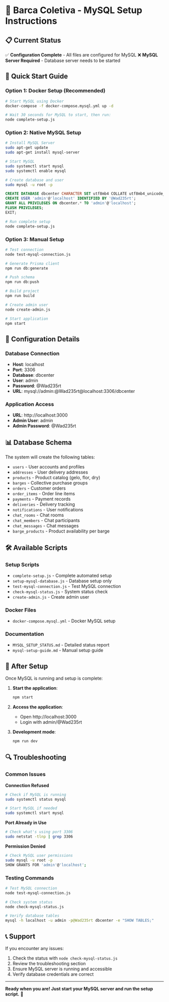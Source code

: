 # 🚤 Barca Coletiva - MySQL Setup Instructions

## 📋 Current Status
✅ **Configuration Complete** - All files are configured for MySQL
❌ **MySQL Server Required** - Database server needs to be started

## 🎯 Quick Start Guide

### Option 1: Docker Setup (Recommended)
```bash
# Start MySQL using Docker
docker-compose -f docker-compose.mysql.yml up -d

# Wait 30 seconds for MySQL to start, then run:
node complete-setup.js
```

### Option 2: Native MySQL Setup
```bash
# Install MySQL Server
sudo apt-get update
sudo apt-get install mysql-server

# Start MySQL
sudo systemctl start mysql
sudo systemctl enable mysql

# Create database and user
sudo mysql -u root -p
```
```sql
CREATE DATABASE dbcenter CHARACTER SET utf8mb4 COLLATE utf8mb4_unicode_ci;
CREATE USER 'admin'@'localhost' IDENTIFIED BY '@Wad235rt';
GRANT ALL PRIVILEGES ON dbcenter.* TO 'admin'@'localhost';
FLUSH PRIVILEGES;
EXIT;
```

```bash
# Run complete setup
node complete-setup.js
```

### Option 3: Manual Setup
```bash
# Test connection
node test-mysql-connection.js

# Generate Prisma client
npm run db:generate

# Push schema
npm run db:push

# Build project
npm run build

# Create admin user
node create-admin.js

# Start application
npm start
```

## 🔧 Configuration Details

### Database Connection
- **Host**: localhost
- **Port**: 3306
- **Database**: dbcenter
- **User**: admin
- **Password**: @Wad235rt
- **URL**: mysql://admin:@Wad235rt@localhost:3306/dbcenter

### Application Access
- **URL**: http://localhost:3000
- **Admin User**: admin
- **Admin Password**: @Wad235rt

## 📊 Database Schema
The system will create the following tables:
- `users` - User accounts and profiles
- `addresses` - User delivery addresses
- `products` - Product catalog (gelo, flor, dry)
- `barges` - Collective purchase groups
- `orders` - Customer orders
- `order_items` - Order line items
- `payments` - Payment records
- `deliveries` - Delivery tracking
- `notifications` - User notifications
- `chat_rooms` - Chat rooms
- `chat_members` - Chat participants
- `chat_messages` - Chat messages
- `barge_products` - Product availability per barge

## 🛠️ Available Scripts

### Setup Scripts
- `complete-setup.js` - Complete automated setup
- `setup-mysql-database.js` - Database setup only
- `test-mysql-connection.js` - Test MySQL connection
- `check-mysql-status.js` - System status check
- `create-admin.js` - Create admin user

### Docker Files
- `docker-compose.mysql.yml` - Docker MySQL setup

### Documentation
- `MYSQL_SETUP_STATUS.md` - Detailed status report
- `mysql-setup-guide.md` - Manual setup guide

## 🚀 After Setup

Once MySQL is running and setup is complete:

1. **Start the application**:
   ```bash
   npm start
   ```

2. **Access the application**:
   - Open http://localhost:3000
   - Login with admin/@Wad235rt

3. **Development mode**:
   ```bash
   npm run dev
   ```

## 🔍 Troubleshooting

### Common Issues

**Connection Refused**
```bash
# Check if MySQL is running
sudo systemctl status mysql

# Start MySQL if needed
sudo systemctl start mysql
```

**Port Already in Use**
```bash
# Check what's using port 3306
sudo netstat -tlnp | grep 3306
```

**Permission Denied**
```bash
# Check MySQL user permissions
sudo mysql -u root -p
SHOW GRANTS FOR 'admin'@'localhost';
```

### Testing Commands
```bash
# Test MySQL connection
node test-mysql-connection.js

# Check system status
node check-mysql-status.js

# Verify database tables
mysql -h localhost -u admin -p@Wad235rt dbcenter -e "SHOW TABLES;"
```

## 📞 Support

If you encounter any issues:
1. Check the status with `node check-mysql-status.js`
2. Review the troubleshooting section
3. Ensure MySQL server is running and accessible
4. Verify database credentials are correct

---

**Ready when you are! Just start your MySQL server and run the setup script.** 🚤